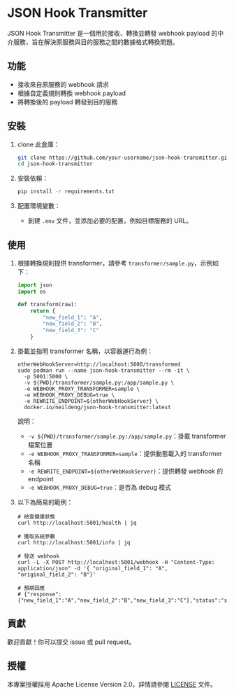 # JSON Hook Transmitter

JSON Hook Transmitter 是一個用於接收、轉換並轉發 webhook payload 的中介服務，旨在解決原服務與目的服務之間的數據格式轉換問題。

## 功能
- 接收來自原服務的 webhook 請求
- 根據自定義規則轉換 webhook payload
- 將轉換後的 payload 轉發到目的服務

## 安裝
1. clone 此倉庫：
    ```bash
    git clone https://github.com/your-username/json-hook-transmitter.git
    cd json-hook-transmitter
    ```

2. 安裝依賴：
    ```bash
    pip install -r requirements.txt
    ```

3. 配置環境變數：
    - 創建 `.env` 文件，並添加必要的配置，例如目標服務的 URL。

## 使用
1. 根據轉換規則提供 transformer，請參考 `transformer/sample.py`，示例如下：
    ```python
    import json
    import os

    def transform(raw):
        return {
            "new_field_1": "A",
            "new_field_2": "B",
            "new_field_3": "C"
        }
    ```

2. 掛載並指明 transformer 名稱，以容器運行為例：
    ```shell
    otherWebHookServer=http://localhost:5000/transformed
    sudo podman run --name json-hook-transmitter --rm -it \
      -p 5001:5000 \
      -v ${PWD}/transformer/sample.py:/app/sample.py \
      -e WEBHOOK_PROXY_TRANSFORMER=sample \
      -e WEBHOOK_PROXY_DEBUG=true \
      -e REWRITE_ENDPOINT=${otherWebHookServer} \
      docker.io/neildeng/json-hook-transmitter:latest
    ```
    說明：
    - `-v ${PWD}/transformer/sample.py:/app/sample.py`：掛載 transformer 檔案位置
    - `-e WEBHOOK_PROXY_TRANSFORMER=sample`：提供動態載入的 transformer 名稱
    - `-e REWRITE_ENDPOINT=${otherWebHookServer}`：提供轉發 webhook 的 endpoint
    - `-e WEBHOOK_PROXY_DEBUG=true`：是否為 debug 模式

3. 以下為簡易的範例：
    ```shell
    # 檢查健康狀態
    curl http://localhost:5001/health | jq

    # 獲取系統參數
    curl http://localhost:5001/info | jq

    # 發送 webhook
    curl -L -X POST http://localhost:5001/webhook -H "Content-Type: application/json" -d '{ "original_field_1": "A", "original_field_2": "B"}'

    # 預期回應
    # {"response":{"new_field_1":"A","new_field_2":"B","new_field_3":"C"},"status":"success"}
    ```

## 貢獻
歡迎貢獻！你可以提交 issue 或 pull request。

## 授權
本專案授權採用 Apache License Version 2.0，詳情請參閱 [LICENSE](LICENSE) 文件。